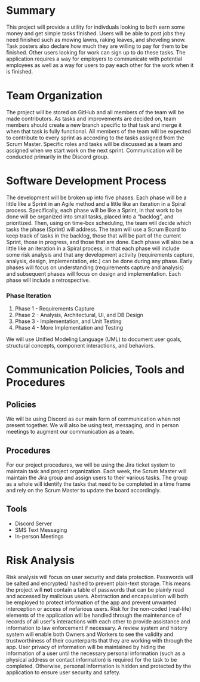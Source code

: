 # Summary

This project will provide a utility for indivduals looking to both earn some money and get simple tasks finished. Users will be able to post jobs they need finished such as mowing lawns, raking leaves, and shoveling snow. Task posters also declare how much they are willing to pay for them to be finished. Other users looking for work can sign up to do these tasks. The application requires a way for employers to communicate with potential employees as well as a way for users to pay each other for the work when it is finished. 

# Team Organization

The project will be stored on GitHub and all members of the team will be made contributors. As tasks and improvements are decided on, team members should create a new branch specific to that task and merge it when that task is fully functional. All members of the team will be expected to contribute to every sprint as according to the tasks assigned from the Scrum Master. Specific roles and tasks will be discussed as a team and assigned when we start work on the next sprint. Communication will be conducted primarily in the Discord group. 

# Software Development Process

The development will be broken up into five phases.  Each phase will be a little like a Sprint in an Agile 
method and a little like an iteration in a Spiral process.  Specifically, each phase will be like a Sprint, in 
that work to be done will be organized into small tasks, placed into a “backlog”, and prioritized.   Then, 
using on time-box scheduling, the team will decide which tasks the phase (Sprint) will address.  The 
team will use a Scrum Board to keep track of tasks in the backlog, those that will be part of the current 
Sprint, those in progress, and those that are done.
Each phase will also be a little like an iteration in a Spiral process, in that each phase will include some 
risk analysis and that any development activity (requirements capture, analysis, design, implementation, 
etc.) can be done during any phase.  Early phases will focus on understanding (requirements capture and 
analysis) and subsequent phases will focus on design and implementation.  Each phase will include a 
retrospective.
### Phase Iteration
1. Phase 1 - Requirements Capture
2. Phase 2 - Analysis, Architectural, UI, and DB Design
3. Phase 3 - Implementation, and Unit Testing
4. Phase 4 - More Implementation and Testing  

We will use Unified Modeling Language (UML) to document user goals, structural concepts, component 
interactions, and behaviors.

# Communication Policies, Tools and Procedures

## Policies
We will be using Discord as our main form of communication when not present together. We will also be using text, messaging, and in person meetings to augment our communication as a team.

## Procedures
For our project procedures, we will be using the Jira ticket system to maintain task and project organization. Each week, the Scrum Master will maintain the Jira group and assign users to their various tasks. The group as a whole will identify the tasks that need to be completed in a time frame and rely on the Scrum Master to update the board accordingly.

## Tools
* Discord Server
* SMS Text Messaging
* In-person Meetings


# Risk Analysis

Risk analysis will focus on user security and data protection. Passwords will be salted and encrypted/ hashed to prevent plain-text storage. This means the project will **not** contain a table of passwords that can be plainly read and accessed by malicious users. Abstraction and encapsulation will both be employed to protect information of the app and prevent unwanted interception or access of nefarious users. Risk for the non-coded (real-life) elements of the application will be handled through the maintenance of records of all user's interactions with each other to provide assistance and information to law enforcement if necessary. A review system and history system will enable both Owners and Workers to see the validity and trustworthiness of their counterparts that they are working with through the app. User privacy of information will be maintained by hiding the information of a user until the necessary personal information (such as a physical address or contact information) is required for the task to be completed. Otherwise, personal information is hidden and protected by the application to ensure user security and safety.